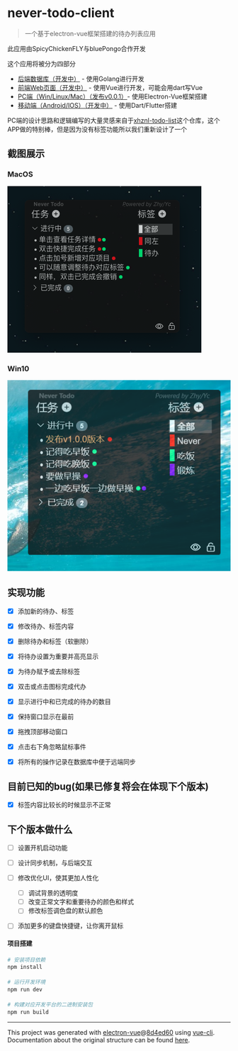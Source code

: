 # never-todo-client

> 一个基于electron-vue框架搭建的待办列表应用

此应用由SpicyChickenFLY与bluePongo合作开发

这个应用将被分为四部分
* [后端数据库（开发中）](https://github.com/SpicyChickenFLY/never-todo-backend) - 使用Golang进行开发
* [前端Web页面（开发中）]() - 使用Vue进行开发，可能会用dart写Vue
* [PC端（Win/Linux/Mac）（发布v0.0.1）](https://github.com/bluepongo/never-todo-client)- 使用Electron-Vue框架搭建
* [移动端（Android/IOS）（开发中）](https://github.com/SpicyChickenFLY/never-todo-mobile) - 使用Dart/Flutter搭建

PC端的设计思路和逻辑编写的大量灵感来自于[xhznl-todo-list](https://github.com/xiajingren/xhznl-todo-list)这个仓库，这个APP做的特别棒，但是因为没有标签功能所以我们重新设计了一个


## 截图展示
### MacOS
![](./static/app-mac.png "")
### Win10
![](./static/app-win.png "")


## 实现功能
* [x] 添加新的待办、标签
* [x] 修改待办、标签内容
* [x] 删除待办和标签（软删除）
* [x] 将待办设置为重要并高亮显示
* [x] 为待办赋予或去除标签
* [x] 双击或点击图标完成代办
* [x] 显示进行中和已完成的待办的数目
* [x] 保持窗口显示在最前
* [x] 拖拽顶部移动窗口
* [x] 点击右下角忽略鼠标事件
* [x] 将所有的操作记录在数据库中便于远端同步


## 目前已知的bug(如果已修复将会在体现下个版本)
* [x] 标签内容比较长的时候显示不正常

## 下个版本做什么
* [ ] 设置开机启动功能
* [ ] 设计同步机制，与后端交互
* [ ] 修改优化UI，使其更加人性化
  * [ ] 调试背景的透明度
  * [ ] 改变正常文字和重要待办的颜色和样式
  * [ ] 修改标签调色盘的默认颜色
* [ ] 添加更多的键盘快捷键，让你离开鼠标


#### 项目搭建

``` bash
# 安装项目依赖
npm install

# 运行开发环境
npm run dev

# 构建对应开发平台的二进制安装包
npm run build
```

---

This project was generated with [electron-vue](https://github.com/SimulatedGREG/electron-vue)@[8d4ed60](https://github.com/SimulatedGREG/electron-vue/tree/8d4ed607d65300381a8f47d97923eb07832b1a9a) using [vue-cli](https://github.com/vuejs/vue-cli). Documentation about the original structure can be found [here](https://simulatedgreg.gitbooks.io/electron-vue/content/index.html).
